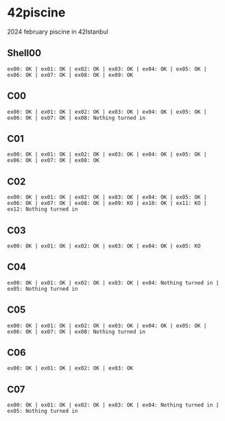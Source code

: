 # 42piscine
2024 february piscine in 42Istanbul

## Shell00
```
ex00: OK | ex01: OK | ex02: OK | ex03: OK | ex04: OK | ex05: OK | ex06: OK | ex07: OK | ex08: OK | ex09: OK
```
## C00
```
ex00: OK | ex01: OK | ex02: OK | ex03: OK | ex04: OK | ex05: OK | ex06: OK | ex07: OK | ex08: Nothing turned in
```
## C01
```
ex00: OK | ex01: OK | ex02: OK | ex03: OK | ex04: OK | ex05: OK | ex06: OK | ex07: OK | ex08: OK
```
## C02
```
ex00: OK | ex01: OK | ex02: OK | ex03: OK | ex04: OK | ex05: OK | ex06: OK | ex07: OK | ex08: OK | ex09: KO | ex10: OK | ex11: KO | ex12: Nothing turned in
```
## C03
```
ex00: OK | ex01: OK | ex02: OK | ex03: OK | ex04: OK | ex05: KO
```
## C04
```
ex00: OK | ex01: OK | ex02: OK | ex03: OK | ex04: Nothing turned in | ex05: Nothing turned in
```
## C05
```
ex00: OK | ex01: OK | ex02: OK | ex03: OK | ex04: OK | ex05: OK | ex06: OK | ex07: OK | ex08: Nothing turned in
```
## C06
```
ex00: OK | ex01: OK | ex02: OK | ex03: OK
```
## C07
```
ex00: OK | ex01: OK | ex02: OK | ex03: OK | ex04: Nothing turned in | ex05: Nothing turned in
```
